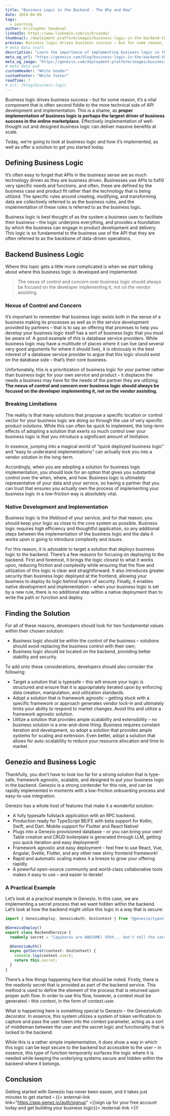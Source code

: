 ```yaml
---
title: "Business Logic in the Backend - The Why and How"
date: 2024-04-09
tags:
  - Learning
author: Kristopher Sandoval
linkedIn: https://www.linkedin.com/in/krsando/
thumbnail: /deployment-platform/images/business-logic-in-the-backend-the-why-and-how.webp
preview: Business logic drives business success – but for some reason, it’s a vital component that is often second fiddle to the more technical side of API development and implementation.
# meta data start
description: "Learn the importance of implementing business logic in the backend. Discover best practices and strategies for effective deployment."
meta_og_url: "https://genezio.com/blog/business-logic-in-the-backend-the-why-and-how/"
meta_og_image: "https://genezio.com/deployment-platform/images/business-logic-in-the-backend-the-why-and-how.webp"
# meta data end
customHeader: "White header"
customFooter: "White footer"
readTime: 7
# url: /blog/business-logic
---
```


Business logic drives business success – but for some reason, it’s a vital component that is often second fiddle to the more technical side of API development and implementation. This is a shame, as **proper implementation of business logic is perhaps the largest driver of business success in the online marketplace.** Effectively implementation of well-thought out and designed business logic can deliver massive benefits at scale.

Today, we’re going to look at business logic and how it’s implemented, as well as offer a solution to get you started today.

## Defining Business Logic

It’s often easy to forget that APIs in the business sense are as much technology driven as they are business driven. Businesses use APIs to fulfill very specific needs and functions, and often, these are defined by the business case and product fit rather than the technology that is being utilized. The specific rules around creating, modifying, and transforming data are collectively referred to as the business rules, and the implementation of these rules is referred to as the business logic.

Business logic is best thought of as the system a business uses to facilitate their business – the logic underpins everything, and provides a foundation by which the business can engage in product development and delivery. This logic is so fundamental to the business use of the API that they are often referred to as the backbone of data-driven operations.

## Backend Business Logic

Where this topic gets a little more complicated is when we start talking about where this business logic is developed and implemented.

> The nexus of control and concern over business logic should always be focused on the developer implementing it, not on the vendor assisting.

### Nexus of Control and Concern

It’s important to remember that business logic exists both in the sense of a business making its processes as well as in the service development provided by partners – that is to say an offering that promises to help you develop your business logic itself has a sort of business logic that you must be aware of.
A good example of this is database service providers. While business logic may have a multitude of places where it can live (and several very good arguments for where it should live), it is obviously in the best interest of a database service provider to argue that this logic should exist on the database side – that’s their core business.

Unfortunately, this is a prioritization of business logic for your partner rather than business logic for your own service and product – it displaces the needs a business may have for the needs of the partner they are utilizing. **The nexus of control and concern over business logic should always be focused on the developer implementing it, not on the vendor assisting.**

### Breaking Limitations

The reality is that many solutions that propose a specific location or control vector for your business logic are doing so through the use of very specific product solutions. While this can often be quick to implement, the long-term effects of adopting a solution that exerts so much control over your business logic is that you introduce a significant amount of limitation.

In essence, jumping into a magical world of “quick deployed business logic” and “easy to understand implementations” can actually lock you into a vendor solution in the long-term.

Accordingly, when you are adopting a solution for business logic implementation, you should look for an option that gives you substantial control over the when, where, and how. Business logic is ultimately representative of your data and your service, so having a partner that you can trust that ensures you actually own the process of implementing your business logic in a low-friction way is absolutely vital.

### Native Development and Implementation

Business logic is the lifeblood of your service, and for that reason, you should keep your logic as close to the core system as possible. Business logic requires high efficiency and thoughtful application, so any additional steps between the implementation of the business logic and the data it works upon is going to introduce complexity and issues.

For this reason, it is advisable to target a solution that deploys business logic to the backend. There’s a few reasons for focusing on deploying to the backend. First and foremost, it brings the logic closest to what it works upon, reducing friction and complexity while ensuring that the flow and utilization of this logic is clear and straightforward. It also introduces greater security than business logic deployed at the frontend, allowing your business to deploy its logic behind layers of security. Finally, it enables native development and implementation – when your business logic is set by a new rule, there is no additional step within a native deployment than to write the path or function and deploy.

## Finding the Solution

For all of these reasons, developers should look for two fundamental values within their chosen solution:

- Business logic should be within the control of the business – solutions should avoid replacing the business control with their own;
- Business logic should be located on the backend, providing better stability and security.

To add onto these considerations, developers should also consider the following:

- Target a solution that is typesafe – this will ensure your logic is structured and ensure that it is appropriately iterated upon by enforcing data creation, manipulation, and utilization standards.
- Adopt a solution that is framework agnostic – getting stuck with a specific framework or approach generates vendor lock-in and ultimately limits your ability to respond to market changes. Avoid this and utilize a framework agnostic solution.
- Utilize a solution that provides ample scalability and extensibility – no business solution is a one-and-done thing. Business requires constant iteration and development, so adopt a solution that provides ample systems for scaling and extension. Even better, adopt a solution that allows for auto-scalability to reduce your resource allocation and time to market.

## Genezio and Business Logic

Thankfully, you don’t have to look too far for a strong solution that is type-safe, framework agnostic, scalable, and designed to put your business logic in the backend. Genezio is a strong contender for this role, and can be rapidly implemented in moments with a low-friction onboarding process and easy-to-use integration.

Genezio has a whole host of features that make it a wonderful solution:

- A fully typesafe fullstack application with an RPC backend.
- Production ready for TypeScript BE/FE with beta support for Kotlin, Swift, and Dart. Mobile support for Fluitter and React Native!
- Plugs into a Genezio provisioned database - or you can bring your own! Table creation and CRUD boilerplate is generated through LLM, getting you quick iteration and easy deployment!
- Framework agnostic and easy deployment - feel free to use React, Vue, Angular, Svelte, Flutter, and any other new shiny frontend framework!
- Rapid and automatic scaling makes it a breeze to grow your offering rapidly.
- A powerful open-source community and world-class collaborative tools makes it easy to use – and easier to iterate!

### A Practical Example

Let’s look at a practical example in Genezio. In this case, we are implementing a secret process that we want hidden within the backend. Let’s look at how the backend might utilize this logic in a way that is secure:

```ts
import { GenezioDeploy, GenezioAuth, GnzContext } from "@genezio/types";

@GenezioDeploy()
export class BackendService {
  readonly secret = "Capybaras are AWESOME! Shhh... don't tell the cats!";

  @GenezioAuth()
  async getSecret(context: GnzContext) {
    console.log(context.user);
    return this.secret;
  }
}
```

There’s a few things happening here that should be noted. Firstly, there is the readonly secret that is provided as part of the backend service. This method is used to define the element of the process that is returned upon proper auth flow. In order to use this flow, however, a context must be generated – this context, in the form of context.user.

What is happening here is something special to Genezio – the GenezioAuth decorator. In essence, this system utilizes a system of token verification to capture and pass the user token into the context parameter, acting as a sort of middleman between the user and the secret logic and functionality that is locked to the backend.

While this is a rather simple implementation, it does show a way in which this logic can be kept secure to the backend but accessible to the user – in essence, this type of function temporarily surfaces the logic where it is needed while keeping the underlying systems secure and hidden within the backend where it belongs.

## Conclusion

Getting started with Genezio has never been easier, and it takes just minutes to get started – {{< external-link link="https://app.genez.io/auth/signup" >}}sign up for your free account today and get building your business logic{{< /external-link >}}!

